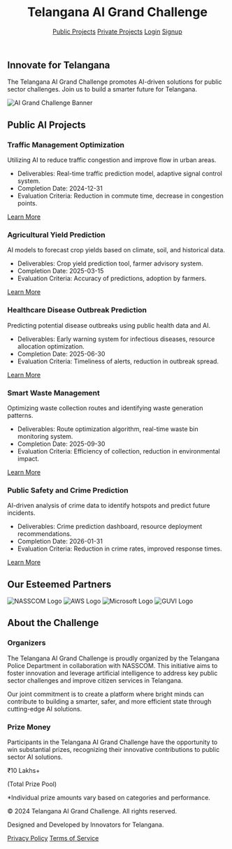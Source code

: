 <!-- Header -->
<header class="header-bg py-4 shadow-md">
    <div class="container mx-auto px-4 flex justify-between items-center">
        <h1 class="text-2xl font-bold text-green-800">Telangana AI Grand Challenge</h1>
        <nav class="space-x-4">
            <a href="#public-projects" class="btn-blue py-2 px-4 rounded-lg hover:opacity-90 transition duration-300">Public Projects</a>
            <a href="private.html" class="btn-blue py-2 px-4 rounded-lg hover:opacity-90 transition duration-300">Private Projects</a>
            <a href="login.html" class="btn-blue py-2 px-4 rounded-lg hover:opacity-90 transition duration-300">Login</a>
            <a href="login.html" class="btn-blue py-2 px-4 rounded-lg hover:opacity-90 transition duration-300">Signup</a>
        </nav>
    </div>
</header>

<!-- Hero Section -->
<section class="container mx-auto px-4 py-16 text-center animate__animated animate__fadeIn">
    <h2 class="text-5xl font-extrabold text-gray-800 mb-6">Innovate for Telangana</h2>
    <p class="text-xl text-gray-600 mb-8">
        The Telangana AI Grand Challenge promotes AI-driven solutions for public sector challenges.
        Join us to build a smarter future for Telangana.
    </p>
    <img src="https://via.placeholder.com/800x400?text=Telangana+AI+Grand+Challenge+Banner" alt="AI Grand Challenge Banner" class="mx-auto rounded-lg shadow-lg">
</section>

<!-- Public AI Projects Section -->
<section id="public-projects" class="container mx-auto px-4 py-16 animate__animated animate__fadeIn">
    <h2 class="text-4xl font-bold text-center text-gray-800 mb-12">Public AI Projects</h2>
    <div class="grid grid-cols-1 md:grid-cols-2 lg:grid-cols-3 gap-8">
        <!-- Project 1 -->
        <div class="bg-white rounded-lg shadow-lg p-6 animate__animated animate__fadeInUp animate__delay-1s">
            <h3 class="text-2xl font-bold text-gray-800 mb-4">Traffic Management Optimization</h3>
            <p class="text-gray-700 mb-4">Utilizing AI to reduce traffic congestion and improve flow in urban areas.</p>
            <ul class="list-disc list-inside text-gray-600 mb-4">
                <li>Deliverables: Real-time traffic prediction model, adaptive signal control system.</li>
                <li>Completion Date: 2024-12-31</li>
                <li>Evaluation Criteria: Reduction in commute time, decrease in congestion points.</li>
            </ul>
            <a href="#" class="text-blue-600 hover:underline">Learn More</a>
        </div>
        <!-- Project 2 -->
        <div class="bg-white rounded-lg shadow-lg p-6 animate__animated animate__fadeInUp animate__delay-1s">
            <h3 class="text-2xl font-bold text-gray-800 mb-4">Agricultural Yield Prediction</h3>
            <p class="text-gray-700 mb-4">AI models to forecast crop yields based on climate, soil, and historical data.</p>
            <ul class="list-disc list-inside text-gray-600 mb-4">
                <li>Deliverables: Crop yield prediction tool, farmer advisory system.</li>
                <li>Completion Date: 2025-03-15</li>
                <li>Evaluation Criteria: Accuracy of predictions, adoption by farmers.</li>
            </ul>
            <a href="#" class="text-blue-600 hover:underline">Learn More</a>
        </div>
        <!-- Project 3 -->
        <div class="bg-white rounded-lg shadow-lg p-6 animate__animated animate__fadeInUp animate__delay-1s">
            <h3 class="text-2xl font-bold text-gray-800 mb-4">Healthcare Disease Outbreak Prediction</h3>
            <p class="text-gray-700 mb-4">Predicting potential disease outbreaks using public health data and AI.</p>
            <ul class="list-disc list-inside text-gray-600 mb-4">
                <li>Deliverables: Early warning system for infectious diseases, resource allocation optimization.</li>
                <li>Completion Date: 2025-06-30</li>
                <li>Evaluation Criteria: Timeliness of alerts, reduction in outbreak spread.</li>
            </ul>
            <a href="#" class="text-blue-600 hover:underline">Learn More</a>
        </div>
        <!-- Project 4 -->
        <div class="bg-white rounded-lg shadow-lg p-6 animate__animated animate__fadeInUp animate__delay-1s">
            <h3 class="text-2xl font-bold text-gray-800 mb-4">Smart Waste Management</h3>
            <p class="text-gray-700 mb-4">Optimizing waste collection routes and identifying waste generation patterns.</p>
            <ul class="list-disc list-inside text-gray-600 mb-4">
                <li>Deliverables: Route optimization algorithm, real-time waste bin monitoring system.</li>
                <li>Completion Date: 2025-09-30</li>
                <li>Evaluation Criteria: Efficiency of collection, reduction in environmental impact.</li>
            </ul>
            <a href="#" class="text-blue-600 hover:underline">Learn More</a>
        </div>
        <!-- Project 5 -->
        <div class="bg-white rounded-lg shadow-lg p-6 animate__animated animate__fadeInUp animate__delay-1s">
            <h3 class="text-2xl font-bold text-gray-800 mb-4">Public Safety and Crime Prediction</h3>
            <p class="text-gray-700 mb-4">AI-driven analysis of crime data to identify hotspots and predict future incidents.</p>
            <ul class="list-disc list-inside text-gray-600 mb-4">
                <li>Deliverables: Crime prediction dashboard, resource deployment recommendations.</li>
                <li>Completion Date: 2026-01-31</li>
                <li>Evaluation Criteria: Reduction in crime rates, improved response times.</li>
            </ul>
            <a href="#" class="text-blue-600 hover:underline">Learn More</a>
        </div>
    </div>
</section>

<!-- Partners Section -->
<section class="container mx-auto px-4 py-16 animate__animated animate__fadeIn">
    <h2 class="text-4xl font-bold text-center text-gray-800 mb-12">Our Esteemed Partners</h2>
    <div class="flex flex-wrap justify-center items-center gap-8">
        <img src="https://th.bing.com/th/id/OIP.ckDIqQoLAH4X3H_JpHCwugHaBE?rs=1&pid=ImgDetMain" alt="NASSCOM Logo" class="h-16 w-auto">
        <img src="https://th.bing.com/th/id/OIP.jO618mn4PXWqu4B-aM1imAHaEb?rs=1&pid=ImgDetMain" alt="AWS Logo" class="h-16 w-auto">
        <img src="https://upload.wikimedia.org/wikipedia/commons/thumb/9/96/Microsoft_logo_%282012%29.svg/1200px-Microsoft_logo_%282012%29.svg.png" alt="Microsoft Logo" class="h-16 w-auto">
        <img src="https://th.bing.com/th/id/OIP.Pnfd6i-RWCcKyvzm3fI_LQHaBi?rs=1&pid=ImgDetMain" alt="GUVI Logo" class="h-16 w-auto">
    </div>
</section>

<!-- Organizers and Prize Money Section -->
<section class="container mx-auto px-4 py-16 bg-gray-50 rounded-lg shadow-md mb-8 animate__animated animate__fadeIn">
    <h2 class="text-4xl font-bold text-center text-gray-800 mb-12">About the Challenge</h2>
    <div class="grid grid-cols-1 md:grid-cols-2 gap-8">
        <div class="p-6">
            <h3 class="text-3xl font-bold text-gray-800 mb-4">Organizers</h3>
            <p class="text-lg text-gray-700 leading-relaxed">
                The Telangana AI Grand Challenge is proudly organized by the
                <span class="font-semibold text-green-700">Telangana Police Department</span>
                in collaboration with <span class="font-semibold text-blue-700">NASSCOM</span>.
                This initiative aims to foster innovation and leverage artificial intelligence
                to address key public sector challenges and improve citizen services in Telangana.
            </p>
            <p class="text-lg text-gray-700 leading-relaxed mt-4">
                Our joint commitment is to create a platform where bright minds can contribute
                to building a smarter, safer, and more efficient state through cutting-edge AI solutions.
            </p>
        </div>
        <div class="p-6">
            <h3 class="text-3xl font-bold text-gray-800 mb-4">Prize Money</h3>
            <p class="text-lg text-gray-700 leading-relaxed">
                Participants in the Telangana AI Grand Challenge have the opportunity to win substantial prizes,
                recognizing their innovative contributions to public sector AI solutions.
            </p>
            <p class="text-5xl font-extrabold text-green-600 mt-6 text-center">
                ₹10 Lakhs+
            </p>
            <p class="text-lg text-gray-700 leading-relaxed mt-4 text-center">
                (Total Prize Pool)
            </p>
            <p class="text-sm text-gray-500 mt-2 text-center">
                *Individual prize amounts vary based on categories and performance.
            </p>
        </div>
    </div>
</section>

<!-- Footer -->
<footer class="bg-gray-800 text-white py-8">
    <div class="container mx-auto px-4 text-center">
        <p>&copy; 2024 Telangana AI Grand Challenge. All rights reserved.</p>
        <p class="mt-2">Designed and Developed by Innovators for Telangana.</p>
        <div class="flex justify-center space-x-4 mt-4">
            <a href="#" class="text-gray-400 hover:text-white">Privacy Policy</a>
            <a href="#" class="text-gray-400 hover:text-white">Terms of Service</a>
        </div>
    </div>
</footer>
